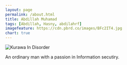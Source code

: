 ```yaml
---
layout: page
permalink: /about.html
title: Abdillah Muhamad
tags: [Abdillah, Hasny, abdilahrf]
imagefeature: https://cdn.pbrd.co/images/BFc2IT4.jpg
chart: true
---
```


<img src="https://cdn.pbrd.co/images/BFc2IT4.jpg" alt="Kurawa In Disorder" />

An ordinary man with a passion in Information secutiry. 

